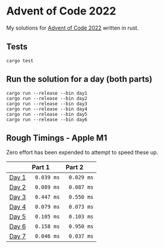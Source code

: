 # Advent of Code 2022

My solutions for [Advent of Code 2022](https://adventofcode.com/2022) written in rust.

## Tests

```
cargo test
```

## Run the solution for a day (both parts)

```
cargo run --release --bin day1
cargo run --release --bin day2
cargo run --release --bin day3
cargo run --release --bin day4
cargo run --release --bin day5
cargo run --release --bin day6
```

## Rough Timings - Apple M1

Zero effort has been expended to attempt to speed these up.

|                                                | Part 1      | Part 2      |
|:-----------------------------------------------|:------------|:------------|
| [Day 1](https://adventofcode.com/2022/day/1)   | ` 0.039 ms` | ` 0.029 ms` |
| [Day 2](https://adventofcode.com/2022/day/2)   | ` 0.089 ms` | ` 0.087 ms` |
| [Day 3](https://adventofcode.com/2022/day/3)   | ` 0.447 ms` | ` 0.550 ms` |
| [Day 4](https://adventofcode.com/2022/day/4)   | ` 0.079 ms` | ` 0.073 ms` |
| [Day 5](https://adventofcode.com/2022/day/5)   | ` 0.105 ms` | ` 0.103 ms` |
| [Day 6](https://adventofcode.com/2022/day/6)   | ` 0.158 ms` | ` 0.950 ms` |
| [Day 7](https://adventofcode.com/2022/day/7)   | ` 0.046 ms` | ` 0.037 ms` |
